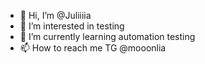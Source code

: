 - 👋 Hi, I’m @Juliiiia
- 👀 I’m interested in testing
- 🌱 I’m currently learning automation testing
- 📫 How to reach me TG @mooonlia

<!---
Juliiiia/Juliiiia is a ✨ special ✨ repository because its `README.md` (this file) appears on your GitHub profile.
You can click the Preview link to take a look at your changes.
--->

